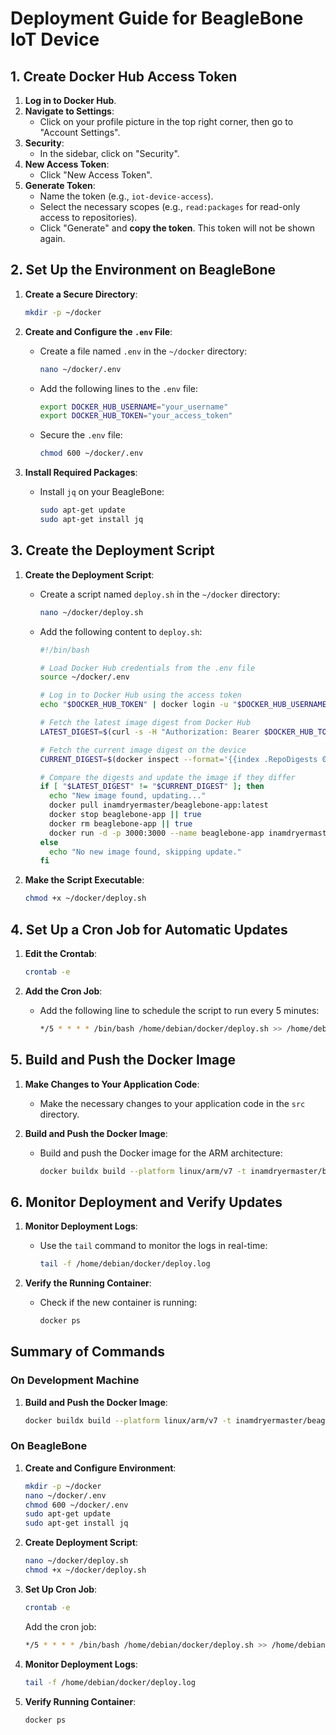 # Deployment Guide for BeagleBone IoT Device

## 1. Create Docker Hub Access Token

1. **Log in to Docker Hub**.
2. **Navigate to Settings**:
   - Click on your profile picture in the top right corner, then go to "Account Settings".
3. **Security**:
   - In the sidebar, click on "Security".
4. **New Access Token**:
   - Click "New Access Token".
5. **Generate Token**:
   - Name the token (e.g., `iot-device-access`).
   - Select the necessary scopes (e.g., `read:packages` for read-only access to repositories).
   - Click "Generate" and **copy the token**. This token will not be shown again.

## 2. Set Up the Environment on BeagleBone

1. **Create a Secure Directory**:

   ```sh
   mkdir -p ~/docker
   ```

2. **Create and Configure the `.env` File**:

   - Create a file named `.env` in the `~/docker` directory:
     ```sh
     nano ~/docker/.env
     ```
   - Add the following lines to the `.env` file:
     ```sh
     export DOCKER_HUB_USERNAME="your_username"
     export DOCKER_HUB_TOKEN="your_access_token"
     ```
   - Secure the `.env` file:
     ```sh
     chmod 600 ~/docker/.env
     ```

3. **Install Required Packages**:
   - Install `jq` on your BeagleBone:
     ```sh
     sudo apt-get update
     sudo apt-get install jq
     ```

## 3. Create the Deployment Script

1. **Create the Deployment Script**:

   - Create a script named `deploy.sh` in the `~/docker` directory:
     ```sh
     nano ~/docker/deploy.sh
     ```
   - Add the following content to `deploy.sh`:

     ```sh
     #!/bin/bash

     # Load Docker Hub credentials from the .env file
     source ~/docker/.env

     # Log in to Docker Hub using the access token
     echo "$DOCKER_HUB_TOKEN" | docker login -u "$DOCKER_HUB_USERNAME" --password-stdin

     # Fetch the latest image digest from Docker Hub
     LATEST_DIGEST=$(curl -s -H "Authorization: Bearer $DOCKER_HUB_TOKEN" "https://hub.docker.com/v2/repositories/inamdryermaster/beaglebone-app/tags/latest/" | jq -r '.images[0].digest')

     # Fetch the current image digest on the device
     CURRENT_DIGEST=$(docker inspect --format='{{index .RepoDigests 0}}' inamdryermaster/beaglebone-app:latest | grep -oP '(?<=sha256:)[a-f0-9]+')

     # Compare the digests and update the image if they differ
     if [ "$LATEST_DIGEST" != "$CURRENT_DIGEST" ]; then
       echo "New image found, updating..."
       docker pull inamdryermaster/beaglebone-app:latest
       docker stop beaglebone-app || true
       docker rm beaglebone-app || true
       docker run -d -p 3000:3000 --name beaglebone-app inamdryermaster/beaglebone-app:latest
     else
       echo "No new image found, skipping update."
     fi
     ```

2. **Make the Script Executable**:
   ```sh
   chmod +x ~/docker/deploy.sh
   ```

## 4. Set Up a Cron Job for Automatic Updates

1. **Edit the Crontab**:

   ```sh
   crontab -e
   ```

2. **Add the Cron Job**:
   - Add the following line to schedule the script to run every 5 minutes:
     ```sh
     */5 * * * * /bin/bash /home/debian/docker/deploy.sh >> /home/debian/docker/deploy.log 2>&1
     ```

## 5. Build and Push the Docker Image

1. **Make Changes to Your Application Code**:

   - Make the necessary changes to your application code in the `src` directory.

2. **Build and Push the Docker Image**:
   - Build and push the Docker image for the ARM architecture:
     ```sh
     docker buildx build --platform linux/arm/v7 -t inamdryermaster/beaglebone-app:v1.1 -t inamdryermaster/beaglebone-app:latest --push -f Dockerfile .
     ```

## 6. Monitor Deployment and Verify Updates

1. **Monitor Deployment Logs**:

   - Use the `tail` command to monitor the logs in real-time:
     ```sh
     tail -f /home/debian/docker/deploy.log
     ```

2. **Verify the Running Container**:
   - Check if the new container is running:
     ```sh
     docker ps
     ```

## Summary of Commands

### On Development Machine

1. **Build and Push the Docker Image**:
   ```sh
   docker buildx build --platform linux/arm/v7 -t inamdryermaster/beaglebone-app:v1.1 -t inamdryermaster/beaglebone-app:latest --push -f Dockerfile .
   ```

### On BeagleBone

1. **Create and Configure Environment**:

   ```sh
   mkdir -p ~/docker
   nano ~/docker/.env
   chmod 600 ~/docker/.env
   sudo apt-get update
   sudo apt-get install jq
   ```

2. **Create Deployment Script**:

   ```sh
   nano ~/docker/deploy.sh
   chmod +x ~/docker/deploy.sh
   ```

3. **Set Up Cron Job**:

   ```sh
   crontab -e
   ```

   Add the cron job:

   ```sh
   */5 * * * * /bin/bash /home/debian/docker/deploy.sh >> /home/debian/docker/deploy.log 2>&1
   ```

4. **Monitor Deployment Logs**:

   ```sh
   tail -f /home/debian/docker/deploy.log
   ```

5. **Verify Running Container**:
   ```sh
   docker ps
   ```
